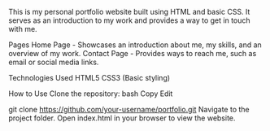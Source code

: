 This is my personal portfolio website built using HTML and basic CSS. It serves as an introduction to my work and provides a way to get in touch with me.

Pages
Home Page - Showcases an introduction about me, my skills, and an overview of my work.
Contact Page - Provides ways to reach me, such as email or social media links.

Technologies Used
HTML5
CSS3 (Basic styling)

How to Use
Clone the repository:
bash
Copy
Edit

git clone https://github.com/your-username/portfolio.git
Navigate to the project folder.
Open index.html in your browser to view the website.


